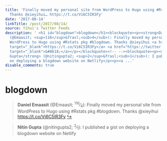 ```yaml
---
title: 'Finally moved my personal site from WordPress to Hugo using #Rstats pkg #blogdown.
  Thanks @xieyihui… https://t.co/Vi6C5IR3Fy'
date: '2017-08-14'
linkTitle: /post/2017/08/14/
source: Yihui's Twitter Feeds
description: ' <h1 id="blogdown">blogdown</h1><blockquote><p><strong>Daniel Emaasit</strong>
  (@Emaasit; <sup>116</sup>&frasl;<sub>4</sub>): Finally moved my personal site from
  WordPress to Hugo using #Rstats pkg #blogdown. Thanks @xieyihui <a href="https://t.co/Vi6C5IR3Fy"
  target="_blank">https://t.co/Vi6C5IR3Fy</a> <a href="https://twitter.com/xieyihui/status/896920577406943232"
  target="_blank">&#8618;</a></p></blockquote><!-- --><blockquote><p><strong>Nitin
  Gupta</strong> (@nitingupta2; <sup>2</sup>&frasl;<sub>1</sub>): I published a gist
  on deploying a blogdown website on Netlify</p><p><a ...'
disable_comments: true
---
```

 <h1 id="blogdown">blogdown</h1><blockquote><p><strong>Daniel Emaasit</strong> (@Emaasit; <sup>116</sup>&frasl;<sub>4</sub>): Finally moved my personal site from WordPress to Hugo using #Rstats pkg #blogdown. Thanks @xieyihui <a href="https://t.co/Vi6C5IR3Fy" target="_blank">https://t.co/Vi6C5IR3Fy</a> <a href="https://twitter.com/xieyihui/status/896920577406943232" target="_blank">&#8618;</a></p></blockquote><!-- --><blockquote><p><strong>Nitin Gupta</strong> (@nitingupta2; <sup>2</sup>&frasl;<sub>1</sub>): I published a gist on deploying a blogdown website on Netlify</p><p><a ...